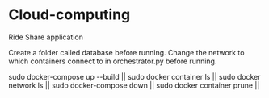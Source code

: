 # Cloud-computing
Ride Share application

Create a folder called database before running.
Change the network to which containers connect to in orchestrator.py before running.

sudo docker-compose up --build ||
sudo docker container ls ||
sudo docker network ls ||
sudo docker-compose down ||
sudo docker container prune ||

